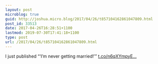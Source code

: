 ```yaml
---
layout: post
microblog: true
guid: http://joshua.micro.blog/2017/04/26/t857104162861047809.html
post_id: 33513
date: 2017-04-26T16:28:51+1100
lastmod: 2019-07-30T17:41:18+1100
type: post
url: /2017/04/26/t857104162861047809.html
---
```

I just published “‘I’m never getting married!’” [t.co/n6qXYmpyE...](https://t.co/n6qXYmpyEJ)

